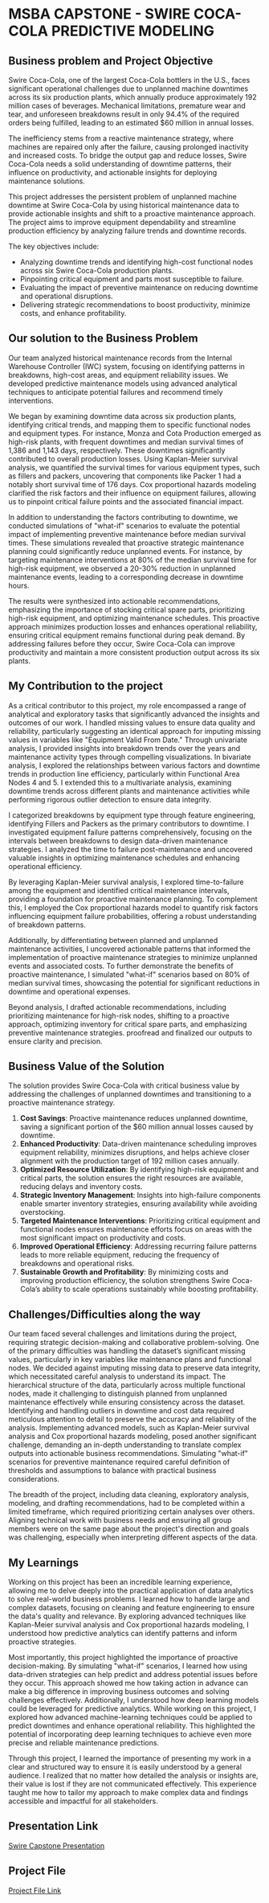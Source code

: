# MSBA CAPSTONE - SWIRE COCA-COLA PREDICTIVE MODELING

## Business problem and Project Objective

Swire Coca-Cola, one of the largest Coca-Cola bottlers in the U.S., faces significant operational challenges due to unplanned machine downtimes across its six production plants, which annually produce approximately 192 million cases of beverages. Mechanical limitations, premature wear and tear, and unforeseen breakdowns result in only 94.4% of the required orders being fulfilled, leading to an estimated $60 million in annual losses. 

The inefficiency stems from a reactive maintenance strategy, where machines are repaired only after the failure, causing prolonged inactivity and increased costs. To bridge the output gap and reduce losses, Swire Coca-Cola needs a solid understanding of downtime patterns, their influence on productivity, and actionable insights for deploying maintenance solutions.

This project addresses the persistent problem of unplanned machine downtime at Swire Coca-Cola by using historical maintenance data to provide actionable insights and shift to a proactive maintenance approach. The project aims to improve equipment dependability and streamline production efficiency by analyzing failure trends and downtime records. 

The key objectives include:
* Analyzing downtime trends and identifying high-cost functional nodes across six Swire Coca-Cola production plants.
* Pinpointing critical equipment and parts most susceptible to failure.
* Evaluating the impact of preventive maintenance on reducing downtime and operational disruptions.
* Delivering strategic recommendations to boost productivity, minimize costs, and enhance profitability.

## Our solution to the Business Problem

Our team analyzed historical maintenance records from the Internal Warehouse Controller (IWC) system, focusing on identifying patterns in breakdowns, high-cost areas, and equipment reliability issues. We developed predictive maintenance models using advanced analytical techniques to anticipate potential failures and recommend timely interventions.

We began by examining downtime data across six production plants, identifying critical trends, and mapping them to specific functional nodes and equipment types. For instance, Monza and Cota Production emerged as high-risk plants, with frequent downtimes and median survival times of 1,386 and 1,143 days, respectively. These downtimes significantly contributed to overall production losses. Using Kaplan-Meier survival analysis, we quantified the survival times for various equipment types, such as fillers and packers, uncovering that components like Packer 1 had a notably short survival time of 176 days. Cox proportional hazards modeling clarified the risk factors and their influence on equipment failures, allowing us to pinpoint critical failure points and the associated financial impact. 

In addition to understanding the factors contributing to downtime, we conducted simulations of "what-if" scenarios to evaluate the potential impact of implementing preventive maintenance before median survival times. These simulations revealed that proactive strategic maintenance planning could significantly reduce unplanned events. For instance, by targeting maintenance interventions at 80% of the median survival time for high-risk equipment, we observed a 20-30% reduction in unplanned maintenance events, leading to a corresponding decrease in downtime hours. 

The results were synthesized into actionable recommendations, emphasizing the importance of stocking critical spare parts, prioritizing high-risk equipment, and optimizing maintenance schedules. This proactive approach minimizes production losses and enhances operational reliability, ensuring critical equipment remains functional during peak demand. By addressing failures before they occur, Swire Coca-Cola can improve productivity and maintain a more consistent production output across its six plants.

## My Contribution to the project

As a critical contributor to this project, my role encompassed a range of analytical and exploratory tasks that significantly advanced the insights and outcomes of our work. I handled missing values to ensure data quality and reliability, particularly suggesting an identical approach for imputing missing values in variables like "Equipment Valid From Date."  Through univariate analysis, I provided insights into breakdown trends over the years and maintenance activity types through compelling visualizations. In bivariate analysis, I explored the relationships between various factors and downtime trends in production line efficiency, particularly within Functional Area Nodes 4 and 5. I extended this to a multivariate analysis, examining downtime trends across different plants and maintenance activities while performing rigorous outlier detection to ensure data integrity.

I categorized breakdowns by equipment type through feature engineering, identifying Fillers and Packers as the primary contributors to downtime. I investigated equipment failure patterns comprehensively, focusing on the intervals between breakdowns to design data-driven maintenance strategies. I analyzed the time to failure post-maintenance and uncovered valuable insights in optimizing maintenance schedules and enhancing operational efficiency. 

By leveraging Kaplan-Meier survival analysis, I explored time-to-failure among the equipment and identified critical maintenance intervals, providing a foundation for proactive maintenance planning. To complement this, I employed the Cox proportional hazards model to quantify risk factors influencing equipment failure probabilities, offering a robust understanding of breakdown patterns. 

Additionally, by differentiating between planned and unplanned maintenance activities, I uncovered actionable patterns that informed the implementation of proactive maintenance strategies to minimize unplanned events and associated costs. To further demonstrate the benefits of proactive maintenance, I simulated "what-if" scenarios based on 80% of median survival times, showcasing the potential for significant reductions in downtime and operational expenses. 

Beyond analysis, I drafted actionable recommendations, including prioritizing maintenance for high-risk nodes, shifting to a proactive approach, optimizing inventory for critical spare parts, and emphasizing preventive maintenance strategies. proofread and finalized our outputs to ensure clarity and precision.

## Business Value of the Solution

The solution provides Swire Coca-Cola with critical business value by addressing the challenges of unplanned downtimes and transitioning to a proactive maintenance strategy.

1. **Cost Savings**: Proactive maintenance reduces unplanned downtime, saving a significant portion of the $60 million annual losses caused by downtime.
2. **Enhanced Productivity**: Data-driven maintenance scheduling improves equipment reliability, minimizes disruptions, and helps achieve closer alignment with the production target of 192 million cases annually.
3. **Optimized Resource Utilization**: By identifying high-risk equipment and critical parts, the solution ensures the right resources are available, reducing delays and inventory costs.
4. **Strategic Inventory Management**: Insights into high-failure components enable smarter inventory strategies, ensuring availability while avoiding overstocking.
5. **Targeted Maintenance Interventions**: Prioritizing critical equipment and functional nodes ensures maintenance efforts focus on areas with the most significant impact on productivity and costs.
6. **Improved Operational Efficiency**: Addressing recurring failure patterns leads to more reliable equipment, reducing the frequency of breakdowns and operational risks.
7. **Sustainable Growth and Profitability**: By minimizing costs and improving production efficiency, the solution strengthens Swire Coca-Cola’s ability to scale operations sustainably while boosting profitability.

## Challenges/Difficulties along the way

Our team faced several challenges and limitations during the project, requiring strategic decision-making and collaborative problem-solving. One of the primary difficulties was handling the dataset’s significant missing values, particularly in key variables like maintenance plans and functional nodes. We decided against imputing missing data to preserve data integrity, which necessitated careful analysis to understand its impact. The hierarchical structure of the data, particularly across multiple functional nodes, made it challenging to distinguish planned from unplanned maintenance effectively while ensuring consistency across the dataset. Identifying and handling outliers in downtime and cost data required meticulous attention to detail to preserve the accuracy and reliability of the analysis. Implementing advanced models, such as Kaplan-Meier survival analysis and Cox proportional hazards modeling, posed another significant challenge, demanding an in-depth understanding to translate complex outputs into actionable business recommendations. Simulating "what-if" scenarios for preventive maintenance required careful definition of thresholds and assumptions to balance with practical business considerations.

The breadth of the project, including data cleaning, exploratory analysis, modeling, and drafting recommendations, had to be completed within a limited timeframe, which required prioritizing certain analyses over others. Aligning technical work with business needs and ensuring all group members were on the same page about the project's direction and goals was challenging, especially when interpreting different aspects of the data. 

## My Learnings

Working on this project has been an incredible learning experience, allowing me to delve deeply into the practical application of data analytics to solve real-world business problems. I learned how to handle large and complex datasets, focusing on cleaning and feature engineering to ensure the data's quality and relevance. By exploring advanced techniques like Kaplan-Meier survival analysis and Cox proportional hazards modeling, I understood how predictive analytics can identify patterns and inform proactive strategies. 

Most importantly, this project highlighted the importance of proactive decision-making. By simulating "what-if" scenarios, I learned how using data-driven strategies can help predict and address potential issues before they occur. This approach showed me how taking action in advance can make a big difference in improving business outcomes and solving challenges effectively. Additionally, I understood how deep learning models could be leveraged for predictive analytics. While working on this project, I explored how advanced machine-learning techniques could be applied to predict downtimes and enhance operational reliability. This highlighted the potential of incorporating deep learning techniques to achieve even more precise and reliable maintenance predictions.

Through this project, I learned the importance of presenting my work in a clear and structured way to ensure it is easily understood by a general audience. I realized that no matter how detailed the analysis or insights are, their value is lost if they are not communicated effectively. This experience taught me how to tailor my approach to make complex data and findings accessible and impactful for all stakeholders.

## Presentation Link 
[Swire Capstone Presentation](https://github.com/CharithReddyG/Swire-Coca-Cola-Capstone_Charith/blob/main/SWIRE%20PPT.pptx)

## Project File 
[Project File Link](https://github.com/CharithReddyG/Swire-Coca-Cola-Capstone_Charith/blob/main/Swire_CC_Capstone_Modeling_charith.ipynb)
